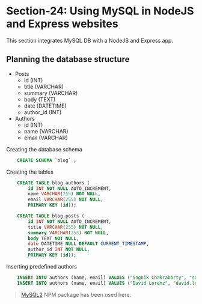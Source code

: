 # Section-24: Using MySQL in NodeJS and Express websites

This section integrates MySQL DB with a NodeJS and Express app.

## Planning the database structure

- Posts
  - id (INT)
  - title (VARCHAR)
  - summary (VARCHAR)
  - body (TEXT)
  - date (DATETIME)
  - author_id (INT)
- Authors
  - id (INT)
  - name (VARCHAR)
  - email (VARCHAR)

Creating the database schema

```sql
    CREATE SCHEMA `blog` ;
```

Creating the tables

```sql
    CREATE TABLE blog.authors (
        id INT NOT NULL AUTO_INCREMENT,
        name VARCHAR(255) NOT NULL,
        email VARCHAR(255) NOT NULL,
        PRIMARY KEY (id));
```

```sql
    CREATE TABLE blog.posts (
        id INT NOT NULL AUTO_INCREMENT,
        title VARCHAR(255) NOT NULL,
        summary VARCHAR(255) NOT NULL,
        body TEXT NOT NULL,
        date DATETIME NULL DEFAULT CURRENT_TIMESTAMP,
        author_id INT NOT NULL,
        PRIMARY KEY (id));
```

Inserting predefined authors

```sql
    INSERT INTO authors (name, email) VALUES ("Sagnik Chakraborty", "sagnik@test.com");
    INSERT INTO authors (name, email) VALUES ("David Lorenz", "david.lorenz@test.com");
```

> [MySQL2](https://www.npmjs.com/package/mysql2) NPM package has been used here.
